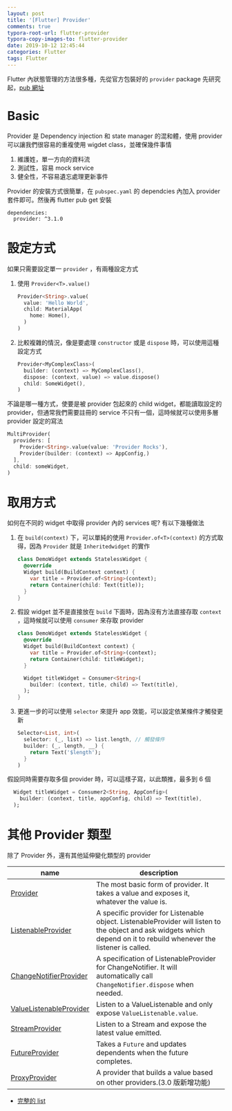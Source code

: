 ```yaml
---
layout: post
title: '[Flutter] Provider'
comments: true
typora-root-url: flutter-provider
typora-copy-images-to: flutter-provider
date: 2019-10-12 12:45:44
categories: Flutter
tags: Flutter
---
```


Flutter 內狀態管理的方法很多種，先從官方包裝好的 `provider` package 先研究起，[pub 網址]( https://pub.dev/packages/provider )

<!-- more -->

# Basic


Provider 是 Dependency injection 和 state manager 的混和體，使用 provider 可以讓我們很容易的重複使用 wigdet class，並確保幾件事情

1. 維護姓，單一方向的資料流
2. 測試性，容易 mock service 
3. 健全性，不容易遺忘處理更新事件

Provider 的安裝方式很簡單，在 ` pubspec.yaml ` 的 dependcies 內加入 provider 套件即可。然後再 flutter pub get 安裝

```
dependencies:
  provider: ^3.1.0
```



# 設定方式

如果只需要設定單一 `provider` ，有兩種設定方式

1. 使用 `Provider<T>.value()`

    ```dart
    Provider<String>.value(
      value: 'Hello World',
      child: MaterialApp(
        home: Home(),
      )
    )
    ```

2. 比較複雜的情況，像是要處理 `constructor` 或是 `dispose` 時，可以使用這種設定方式

   ```dart
   Provider<MyComplexClass>(
     builder: (context) => MyComplexClass(),
     dispose: (context, value) => value.dispose()
     child: SomeWidget(),
   )
   ```


不論是哪一種方式，使要是被 provider 包起來的 child widget，都能讀取設定的 provider，但通常我們需要註冊的 service 不只有一個，這時候就可以使用多層 provider 設定的寫法

```dart
MultiProvider(
  providers: [
    Provider<String>.value(value: 'Provider Rocks'),
    Provider(builder: (context) => AppConfig,)
  ],
  child: someWidget,
)
```

# 取用方式

如何在不同的 widget 中取得 provider 內的 services 呢? 有以下幾種做法

1. 在 `build(context)` 下，可以單純的使用 `Provider.of<T>(context)` 的方式取得，因為 `Provider` 就是 `Inheritedwidget` 的實作

   ```dart
   class DemoWidget extends StatelessWidget {
     @override
     Widget build(BuildContext context) {
       var title = Provider.of<String>(context);
       return Container(child: Text(title));
     }
   }
   ```

2. 假設 widget 並不是直接放在 `build` 下面時，因為沒有方法直接存取 `context` ，這時候就可以使用 `consumer` 來存取 provider

   ```dart
   class DemoWidget extends StatelessWidget {
     @override
     Widget build(BuildContext context) {
       var title = Provider.of<String>(context);
       return Container(child: titleWidget);
     }
   
     Widget titleWidget = Consumer<String>(
       builder: (context, title, child) => Text(title),
     );
   }
   ```

3. 更進一步的可以使用 `selector` 來提升 app 效能，可以設定依某條件才觸發更新

   ```dart
   Selector<List, int>(
     selector: (_, list) => list.length, // 觸發條件
     builder: (_, length, __) {
       return Text('$length');
     }
   )
   ```

假設同時需要存取多個 provider 時，可以這樣子寫，以此類推，最多到 6 個

```dart
  Widget titleWidget = Consumer2<String, AppConfig>(
    builder: (context, title, appConfig, child) => Text(title),
  );
```

# 其他 Provider 類型

除了 Provider 外，還有其他延伸變化類型的 provider

| name                                                         | description                                                  |
| ------------------------------------------------------------ | ------------------------------------------------------------ |
| [Provider](https://pub.dartlang.org/documentation/provider/latest/provider/Provider-class.html) | The most basic form of provider. It takes a value and exposes it, whatever the value is. |
| [ListenableProvider](https://pub.dartlang.org/documentation/provider/latest/provider/ListenableProvider-class.html) | A specific provider for Listenable object. ListenableProvider will listen to the object and ask widgets which depend on it to rebuild whenever the listener is called. |
| [ChangeNotifierProvider](https://pub.dartlang.org/documentation/provider/latest/provider/ChangeNotifierProvider-class.html) | A specification of ListenableProvider for ChangeNotifier. It will automatically call `ChangeNotifier.dispose` when needed. |
| [ValueListenableProvider](https://pub.dartlang.org/documentation/provider/latest/provider/ValueListenableProvider-class.html) | Listen to a ValueListenable and only expose `ValueListenable.value`. |
| [StreamProvider](https://pub.dartlang.org/documentation/provider/latest/provider/StreamProvider-class.html) | Listen to a Stream and expose the latest value emitted.      |
| [FutureProvider](https://pub.dartlang.org/documentation/provider/latest/provider/FutureProvider-class.html) | Takes a `Future` and updates dependents when the future completes. |
| [ProxyProvider](https://pub.dev/documentation/provider/latest/provider/ProxyProvider-class.html) | A provider that builds a value based on other providers.(3.0 版新增功能) |

* [完整的 list]( https://pub.dev/documentation/provider/latest/provider/provider-library.html )

